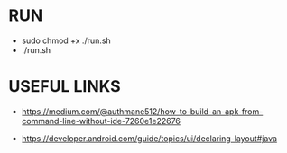 # RUN
- sudo chmod +x ./run.sh
- ./run.sh

# USEFUL LINKS
- https://medium.com/@authmane512/how-to-build-an-apk-from-command-line-without-ide-7260e1e22676

- https://developer.android.com/guide/topics/ui/declaring-layout#java
